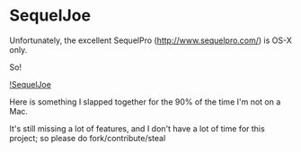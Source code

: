 SequelJoe
=========

Unfortunately, the excellent SequelPro (http://www.sequelpro.com/) is OS-X only.

So!

[!SequelJoe](https://raw.github.com/ohwgiles/sequeljoe/master/src/res/joe.png)

Here is something I slapped together for the 90% of the time I'm not on a Mac.

It's still missing a lot of features, and I don't have a lot of time for this project; so please do fork/contribute/steal
